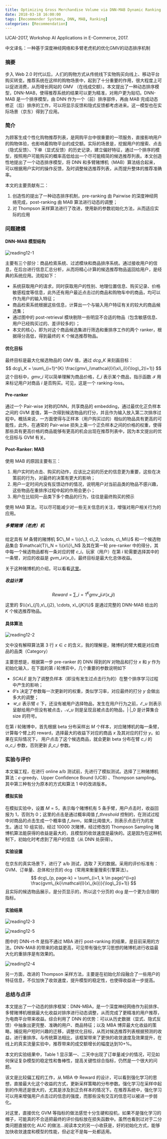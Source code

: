 ```yaml
---
title: Optimizing Gross Merchandise Volume via DNN-MAB Dynamic Ranking Paradigm
date: 2018-03-18 16:00:00
tags: [Recommender Systems, DNN, MAB, Ranking]
categories: [Recommendation] 
---
```


IJCAI-2017, Workshop AI Applications in E-Commerce, 2017. 

中文译名：一种基于深度神经网络和多臂老虎机的优化GMV的动态排序机制

<!-- more -->

### 摘要

步入 Web 2.0 时代以后，人们的购物方式从传统线下实物购买向线上、移动平台购买转变。推荐系统在这样的购物场景中，起到了十分重要的作用，很大程度上可以促进消费，从而增长网站的 GMV （在线成交额）。本文提出了一种动态排序模型，DNN-MAB，使得推荐系统的结果可以更为精准，对用户更为贴切。DNN-MAB 是一个排序模型，由 DNN 作为一个（前）排序部件，再由 MAB 完成动态修正（后）排序的工作，可以将显示反馈和隐式反馈都考虑进来。这一模型也在实际场景（京东）得到了应用。

### 简介

为顾客生成个性化购物推荐列表，是网购平台中很重要的一项服务，直接影响用户的购物体验，也影响着购物平台的成交额。实际的场景是，挖掘用户的搜索、点击（隐式反馈）、下单（显式反馈）的历史记录，建立偏好特征，通过一个排序的模型，按照用户可能购买的概率高低给出一个尽可能精简的候选推荐列表。本文创造性地提出了一个动态排序模型，将 DNN 和多臂赌博机（MAB）算法结合起来，可以根据用户实时的操作反馈，及时调整候选推荐列表，从而提升整体的推荐准确率。

本文的主要贡献有二：

1. 创造性的提出了一种动态排序机制，pre-ranking 由 Pairwise 的深度神经网络完成，post-ranking 由 MAB 算法进行动态的调整；
2. 对 Thompson 采样算法进行了改进，使用新的参数初始化方法，从而适应实际的应用

### 问题建模

#### DNN-MAB 模型结构

![reading12-1](reading12-1.PNG)

主要有三个部分：商品检索系统、过滤模块和商品排序系统。通过接收用户的信息，在后台进行信息汇总分析，从而将精心计算的候选推荐物品返回给用户，是经典的系统应用。流程如下：

* 系统获取用户的请求，同时获取用户的性别、地理位置信息、购买记录、价格敏感程度等信息，此外还有用户最近点击过的商品和购物车中的商品，均可以作为用户的输入特征；
* 商品检索系统根据这些信息，计算出一个与输入用户特征有关的较大的商品候选集；
* 通过图中的 post-retrieval 模块剔除一些明显不合适的物品（包含敏感信息、用户已经购买过的、差评较多的）；
* 本文的核心，即为对这个商品候选集进行筛选和重排序工作的两个 ranker，根据得分高低，得到最终的 K 个候选推荐物品。

#### 优化目标

最终目标是最大化候选物品的 GMV 值，通过 $dcg\_K$ 来刻画目标：
$$
dcg\_K = \sum\_{i=1}^{K} \frac{gmv\_i\mathcal{I}(\xi\_i)}{\log\_2(i+1)}
$$
这个目标中，$gmv\_i$ 可以简单理解为商品价格，$\xi\_i$ 表示某个商品，指示函数 $\mathcal{I}$ 用来标记用户对商品 $i$ 是否购买。可见，这是一个 ranking-loss。

#### Pre-ranker

通过一个 Pair-wise 对称的DNN，共享商品的 embedding，通过最优化正负样本之间的 GVM 差值，第一次得到候选物品的打分，并且作为输入放入第二次排序过程中。概括来说，一方面使得与正样本（用户购买过的）相似的物品具有更高的可能性，此外，在通常的 Pair-wise 损失上乘一个正负样本之间的价格的权重，使得那些具有更高价格的商品能够有更高的机会出现在推荐列表中，因为本文提出的优化目标与 GVM 有关。

#### Post-Ranker: MAB

使用 MAB 的原因主要有三：

1. 用户实时的点击、购买的动作，应该比之前的历史的信息更为重要，这些在决策前的行为，对最终的决策有更大的影响；
2. 用户一定时间内没有反馈动作的情况，说明用户对当前品类的物品不感兴趣，这些物品在重排序过程中起的作用会更小；
3. 用户在比较同一品类下多个商品的行为，往往是最终购买的预示

使用 MAB 算法，可以尽可能减少对一些无关信息的关注，增强对用户相关行为的应用。

##### 多臂赌博（老虎）机

给定具有 $M$ 条臂的赌博机 $C\_M = \\{c\_1, c\_2, \cdots, c\_M\\}$ 和一个候选物品集合 $\mathcal{T}\_N = \\{x\\}\_N$ 及其在第一轮 pre-ranker 中的得分，其中每一个候选物品都有一条对应的臂 $c\_i$。玩家（用户）在第 $i$ 轮需要选择其中的一条臂，对应的收益是 $gvm\_i\mathcal{I}(x\_i)$，最终目标是最大化总体收益。

关于这种赌博机的介绍，可以看看[这里](http://geek.csdn.net/news/detail/195714)。

##### 收益计算

$$
Reward = \sum\_{i=1}^K{gmv\_{ji}\mathcal{I}(x\_{ji})}
$$

这里的 $\\{x\_{j1},x\_{j2}, \cdots, x\_{jK}\\}$ 是通过完整的 DNN-MAB 给出的 $K$ 个候选推荐物品。

#### 具体算法

![reading12-2](reading12-2.PNG)

文中没有解释算法第 3 行 $x\in c$ 的含义，我的理解是，赌博机的臂大概是对应商品的品类（Category）

主要思想是，根据第一步 pre-ranker 的 DNN 得到的$N$ 对物品和打分 $x$ 和 $y$ 作为初始化输入，在下面的第 $i$ 轮博弈中，几个重要的参数说明如下

* $SCALE$ 是为了调整负样本（即没有发生过点击行为的）在整个排序学习过程中产生的影响；
* $\theta$‘s 决定了参数每一次更新时的权重，类似学习率，对应最终的打分 $y$ 会做出多大的调整；
* $\mathcal{U}\_c$ 表示臂 $c$ 下，还没有被用户选择物品，发生在用户行为之前，$\mathcal{E}\_u$ 则表示呈献给用户但没有被点击，$\mathcal{A}\_u$ 则是呈现且被点击的物品，$|\cdot|\_0$ 是计算集合 size 的符号。

在第 $i$ 轮赌博中，首先根据 beta 分布采样出 $M$ 个样本，对应赌博机的每一条臂，计算每个臂上的 reward，选择最大的收益下对应的商品 $x$ 及其对应的打分 $y$。如果在实际情况下， 用户点击了这个候选商品，就会更新 beta 分布在臂 $c\_i$ 的 $\alpha\_{c\_i}$ 参数，否则更新 $\beta\_{c\_i}$ 参数。

### 实验与评价

本文偏工程，在进行 online a/b 测试前，先进行了模拟测试。选择了三种赌博机算法：$\epsilon$-greedy、Upper Confidence Bound (UCB) 、Thompson sampling。其中第三种有分为原本的方式和算法 1 中的改进版本。

#### 模拟实验

在模拟实验中，设置 $M = 5$，表示每个赌博机有 5 条手臂，用户点击时，收益回报为 1，否则为 0；这里的点击是通过概率阈值 $f\_{threshold}$ 控制的，在测试过程中对商品的点击生成一个概率值 $f\_{item}$，如果比阈值大，则表示点击行为的发生。通过 10 组实验，经过 10000 次赌博，经过修改的 Thompson Sampling 赌博机算法能获得的收益是最大的，且模型的收敛速度是最快的。这是因为在这种机制下，初始化时考虑到了用户的信息（从 DNN 处获得）。

#### 实验设置

在京东的真实场景下，进行了 a/b 测试，选取 7 天的数据。采用的评价标准有：GVM、订单量、总体和分页的 dcg（常用来衡量搜索引擎算法）。
$$
dcg\_{p, page-k} = \sum\_{i=1, k \in page}^{i=p} \frac{gvm\_{ki}\mathcal{I}(x\_{ki})}{\log\_2(i+1)}
$$
且实际的候选物品展示，是分页显示的，所以这个分页的 dcg 是一个更为合理的指标。

#### 实验结果

![reading12-3](reading12-3.png)

![reading12-5](reading12-5.png)

图中的 DNN-rt-ft 是指不通过 MBA 进行 post-ranking 的结果，是目前采用的方法。DNN-MAB 的带来的收益更高，可见带有强化学习思想的赌博机进行收益最大化的重排序是有效果的。

![reading12-4](reading12-4.png)

另一方面，改进的 Thompson 采样方法，主要是在初始化阶段融合了一些用户的特征信息，不仅加快了收敛速度，提升模型的稳定性，也使得收益进一步提高。

### 总结与点评

本文提出了一个动态的排序框架：DNN-MBA，是一个深度神经网络作为前排序、多臂赌博机根据最大化收益对排序进行动态调整，从而完成了更精准的用户推荐，为电商平台带来收益。综合利用了 DNN 的优势：可以从历史数据（显式、隐式反馈）中抽象出更完整、准确的用户、商品特征；以及 MBA 博弈最大化收益的策略，捕捉用户短时兴趣的迁移，调整优化目标，从而对候选推荐列表根据预测的收益，进行重排序。与传统算法相比，该框架带来了更快的收敛速度及效果提升，在线上的真实流量实验中，推荐带来的成交额增长的幅度达到10+%。

本文的实验结果中，Table 1 显示第一、二天中出现了订单量减少的情况，可见如何保证复杂模型的稳定性和鲁棒性，提高关键性综合指标，仍然是一个很大的问题。

该文是比较偏工程的工作，从 MBA 中 Reward 的设计，可以看到强化学习的思想，直接最大化这个收益的方式，更新采样策略的分布参数。强化学习在采样中起到的作用还是很大的，尤其是涉及到正负样本的情况下。在推荐系统中，强化学习可以用来增强用户点击过的信息的强度，而那些没有交互的信息可以被进一步弱化。

对这里，直接优化 GVM 等指标的做法感觉十分生硬和投机，如果不是强化学习的帽子，可能真的不合适把最终的评价指标放在损失函数中。虽然也看到过对于二分类问题直接优化 AUC 的做法...阅读本文的另一小收获是，好的初始化方式，能够加快收敛速度和模型的性能，但必定不是每一处都适用。

